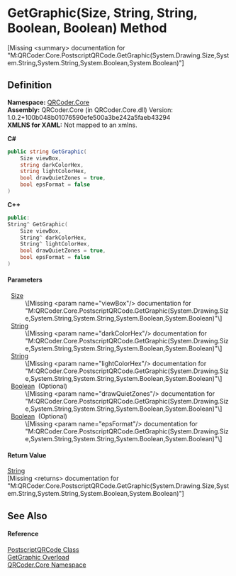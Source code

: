 # GetGraphic(Size, String, String, Boolean, Boolean) Method


\[Missing &lt;summary&gt; documentation for "M:QRCoder.Core.PostscriptQRCode.GetGraphic(System.Drawing.Size,System.String,System.String,System.Boolean,System.Boolean)"\]



## Definition
**Namespace:** <a href="N_QRCoder_Core.md">QRCoder.Core</a>  
**Assembly:** QRCoder.Core (in QRCoder.Core.dll) Version: 1.0.2+100b048b01076590efe500a3be242a5faeb43294  
**XMLNS for XAML:** Not mapped to an xmlns.

**C#**
``` C#
public string GetGraphic(
	Size viewBox,
	string darkColorHex,
	string lightColorHex,
	bool drawQuietZones = true,
	bool epsFormat = false
)
```
**C++**
``` C++
public:
String^ GetGraphic(
	Size viewBox, 
	String^ darkColorHex, 
	String^ lightColorHex, 
	bool drawQuietZones = true, 
	bool epsFormat = false
)
```



#### Parameters
<dl><dt>  <a href="https://learn.microsoft.com/dotnet/api/system.drawing.size" target="_blank" rel="noopener noreferrer">Size</a></dt><dd>\[Missing &lt;param name="viewBox"/&gt; documentation for "M:QRCoder.Core.PostscriptQRCode.GetGraphic(System.Drawing.Size,System.String,System.String,System.Boolean,System.Boolean)"\]</dd><dt>  <a href="https://learn.microsoft.com/dotnet/api/system.string" target="_blank" rel="noopener noreferrer">String</a></dt><dd>\[Missing &lt;param name="darkColorHex"/&gt; documentation for "M:QRCoder.Core.PostscriptQRCode.GetGraphic(System.Drawing.Size,System.String,System.String,System.Boolean,System.Boolean)"\]</dd><dt>  <a href="https://learn.microsoft.com/dotnet/api/system.string" target="_blank" rel="noopener noreferrer">String</a></dt><dd>\[Missing &lt;param name="lightColorHex"/&gt; documentation for "M:QRCoder.Core.PostscriptQRCode.GetGraphic(System.Drawing.Size,System.String,System.String,System.Boolean,System.Boolean)"\]</dd><dt>  <a href="https://learn.microsoft.com/dotnet/api/system.boolean" target="_blank" rel="noopener noreferrer">Boolean</a>  (Optional)</dt><dd>\[Missing &lt;param name="drawQuietZones"/&gt; documentation for "M:QRCoder.Core.PostscriptQRCode.GetGraphic(System.Drawing.Size,System.String,System.String,System.Boolean,System.Boolean)"\]</dd><dt>  <a href="https://learn.microsoft.com/dotnet/api/system.boolean" target="_blank" rel="noopener noreferrer">Boolean</a>  (Optional)</dt><dd>\[Missing &lt;param name="epsFormat"/&gt; documentation for "M:QRCoder.Core.PostscriptQRCode.GetGraphic(System.Drawing.Size,System.String,System.String,System.Boolean,System.Boolean)"\]</dd></dl>

#### Return Value
<a href="https://learn.microsoft.com/dotnet/api/system.string" target="_blank" rel="noopener noreferrer">String</a>  
\[Missing &lt;returns&gt; documentation for "M:QRCoder.Core.PostscriptQRCode.GetGraphic(System.Drawing.Size,System.String,System.String,System.Boolean,System.Boolean)"\]

## See Also


#### Reference
<a href="T_QRCoder_Core_PostscriptQRCode.md">PostscriptQRCode Class</a>  
<a href="Overload_QRCoder_Core_PostscriptQRCode_GetGraphic.md">GetGraphic Overload</a>  
<a href="N_QRCoder_Core.md">QRCoder.Core Namespace</a>  
